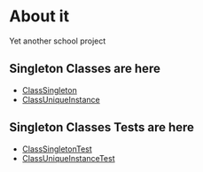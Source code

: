 # About it
Yet another school project

## Singleton Classes are here
- [ClassSingleton](src/main/java/com/api/prog4td1p1/ClassSingleton.java)
- [ClassUniqueInstance](src/main/java/com/api/prog4td1p1/ClassUniqueInstance.java)

## Singleton Classes Tests are here
- [ClassSingletonTest](src/test/java/com/api/prog4td1p1/ClassSingletonTest.java)
- [ClassUniqueInstanceTest](src/test/java/com/api/prog4td1p1/ClassUniqueInstanceTest.java)